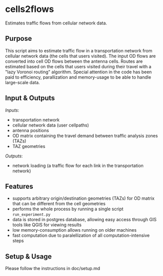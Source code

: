 # cells2flows
Estimates traffic flows from cellular network data.

## Purpose

This script aims to estimate traffic flow in a transportation network from cellular network data (the cells that users visited).
The input OD flows are converted into cell OD flows between the antenna cells. Routes are estimated based on 
the cells that users visited during their travel with a "lazy Voronoi routing" algorithm. 
Special attention in the code has been paid to efficiency, parallization and memory-usage to be able to handle large-scale data.

## Input & Outputs

*Inputs*:
- transportation network
- cellular network data (user cellpaths)
- antenna positions
- OD matrix containing the travel demand between traffic analysis zones (TAZs)
- TAZ geometries

*Outputs*:
- network loading (a traffic flow for each link in the transportation network)

## Features
- supports arbitrary origin/destination geometries (TAZs) for OD matrix that can be different from the cell geometries
- performs the whole process by running a single script `run_experiment.py`
- data is stored in postgres database, allowing easy access through GIS tools like QGIS for viewing results
- low memory-consumption allows running on older machines
- fast computation due to paralellization of all computation-intensive steps

## Setup & Usage

Please follow the instructions in doc/setup.md
